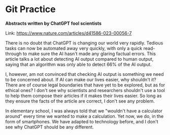 # Git Practice

**Abstracts written by ChatGPT fool scientists**

Link: <https://www.nature.com/articles/d41586-023-00056-7>

There is no doubt that ChatGPT is changing our world very rapidly. Tedious tasks can now be automated away very quickly, with only a quick read-through to make sure the AI hasn't made any glaring factual errors. This article talks a lot about detecting AI output compared to human output, saying that an algorithm was only able to detect 66% of the AI output.

I, however, am not convinced that checking AI output is something we need to be concerned about. If AI can make our lives easier, why shouldn't it? There are of course legal boundaries that have yet to be explored, but as for ethical ones? I don't see why scientists and researchers shouldn't use a tool to help them compose their articles if it makes their lives easier. So long as they ensure the facts of the article are correct, I don't see any problem.

In elementary school, I was always told that we "wouldn't have a calculator around" every time we wanted to make a calculation. Yet now, we do, in the form of smartphones. We have adapted to technology before, and I don't see why ChatGPT should be any different.